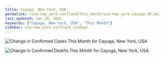 ```yaml
---
title: Cayuga, New York, USA
permalink: /usa-new_york-cortland/this_month/usa-new_york-cayuga-30_days.html
last_updated: Jan 29, 2021
keywords: ["Cayuga, New York, USA", "This Month"]
sidebar: usa-new_york-cortland_sidebar
---
```


![Change in Confirmed Cases This Month for Cayuga, New York, USA](/covid_tracker/images/graphs/usa-new_york-cayuga-delta_confirmed-30_days_graph.png)

![Change in Confirmed Deaths This Month for Cayuga, New York, USA](/covid_tracker/images/graphs/usa-new_york-cayuga-delta_deaths-30_days_graph.png)

